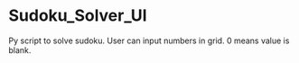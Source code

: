 # Sudoku_Solver_UI
Py script to solve sudoku. User can input numbers in grid. 0 means value is blank. 
